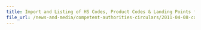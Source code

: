 ```yaml
---
title: Import and Listing of HS Codes, Product Codes & Landing Points for Essential Construction Materials (Sand & Granite) 
file_url: /news-and-media/competent-authorities-circulars/2011-04-08-ca.pdf
---
```

